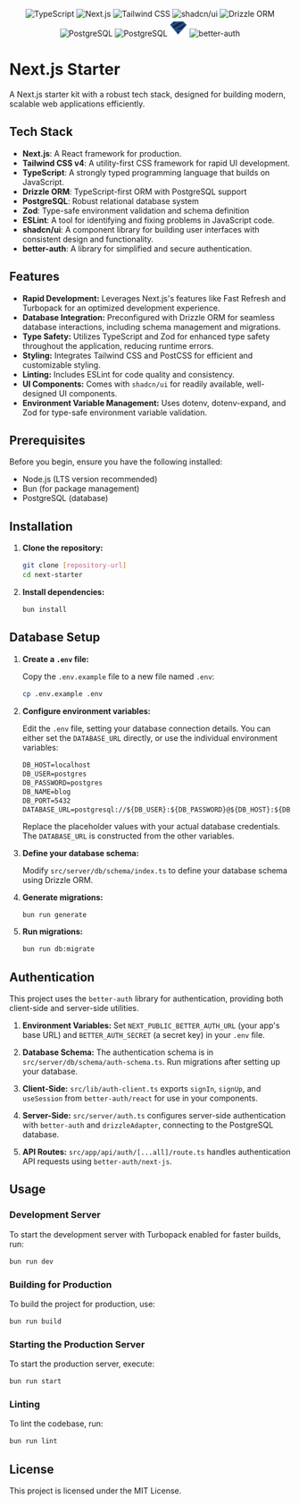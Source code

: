 <p align="center">
  <img src="https://www.typescriptlang.org/icons/icon-48x48.png" alt="TypeScript" width="32" height="32" />
  <img src="https://avatars.githubusercontent.com/u/126103961?s=200&v=4" alt="Next.js" width="32" height="32" />
  <img src="https://avatars.githubusercontent.com/u/67109815?s=200&v=4" alt="Tailwind CSS" width="32" height="32" />
  <img src="https://avatars.githubusercontent.com/u/139895814?s=200&v=4" alt="shadcn/ui" width="32" height="32" />
  <img src="https://avatars.githubusercontent.com/u/108468352?v=4" alt="Drizzle ORM" width="32" height="32" />
  <img src="https://www.postgresql.org/favicon.ico" alt="PostgreSQL" width="32" height="32" />
  <img src="https://turbo.build/images/docs/pack/turbopack-hero-logo-dark.svg" alt="PostgreSQL" width="32" height="32" />
  <img src="https://raw.githubusercontent.com/colinhacks/zod/refs/heads/main/logo.svg" alt="Zod" width="32" height="32" />
  <img src="https://avatars.githubusercontent.com/u/163827765?s=200&v=4" alt="better-auth" width="32" height="32" />
</p>

# Next.js Starter

A Next.js starter kit with a robust tech stack, designed for building modern, scalable web applications efficiently.

## Tech Stack

- **Next.js**: A React framework for production.
- **Tailwind CSS v4**: A utility-first CSS framework for rapid UI development.
- **TypeScript**: A strongly typed programming language that builds on JavaScript.
- **Drizzle ORM**: TypeScript-first ORM with PostgreSQL support
- **PostgreSQL**: Robust relational database system
- **Zod**: Type-safe environment validation and schema definition
- **ESLint**: A tool for identifying and fixing problems in JavaScript code.
- **shadcn/ui**: A component library for building user interfaces with consistent design and functionality.
- **better-auth**: A library for simplified and secure authentication.

## Features

- **Rapid Development:** Leverages Next.js's features like Fast Refresh and Turbopack for an optimized development experience.
- **Database Integration:** Preconfigured with Drizzle ORM for seamless database interactions, including schema management and migrations.
- **Type Safety:** Utilizes TypeScript and Zod for enhanced type safety throughout the application, reducing runtime errors.
- **Styling:** Integrates Tailwind CSS and PostCSS for efficient and customizable styling.
- **Linting:** Includes ESLint for code quality and consistency.
- **UI Components:** Comes with `shadcn/ui` for readily available, well-designed UI components.
- **Environment Variable Management:** Uses dotenv, dotenv-expand, and Zod for type-safe environment variable validation.

## Prerequisites

Before you begin, ensure you have the following installed:

- Node.js (LTS version recommended)
- Bun (for package management)
- PostgreSQL (database)

## Installation

1.  **Clone the repository:**

    ```bash
    git clone [repository-url]
    cd next-starter
    ```

2.  **Install dependencies:**

    ```bash
    bun install
    ```

## Database Setup

1.  **Create a `.env` file:**

    Copy the `.env.example` file to a new file named `.env`:

    ```bash
    cp .env.example .env
    ```

2.  **Configure environment variables:**

    Edit the `.env` file, setting your database connection details. You can either set the `DATABASE_URL` directly, or use the individual environment variables:

    ```
    DB_HOST=localhost
    DB_USER=postgres
    DB_PASSWORD=postgres
    DB_NAME=blog
    DB_PORT=5432
    DATABASE_URL=postgresql://${DB_USER}:${DB_PASSWORD}@${DB_HOST}:${DB_PORT}/${DB_NAME}
    ```

    Replace the placeholder values with your actual database credentials. The `DATABASE_URL` is constructed from the other variables.

3.  **Define your database schema:**

    Modify `src/server/db/schema/index.ts` to define your database schema using Drizzle ORM.

4.  **Generate migrations:**

    ```bash
    bun run generate
    ```

5.  **Run migrations:**

    ```bash
    bun run db:migrate
    ```

## Authentication

This project uses the `better-auth` library for authentication, providing both client-side and server-side utilities.

1.  **Environment Variables:** Set `NEXT_PUBLIC_BETTER_AUTH_URL` (your app's base URL) and `BETTER_AUTH_SECRET` (a secret key) in your `.env` file.

2.  **Database Schema:** The authentication schema is in `src/server/db/schema/auth-schema.ts`. Run migrations after setting up your database.

3.  **Client-Side:** `src/lib/auth-client.ts` exports `signIn`, `signUp`, and `useSession` from `better-auth/react` for use in your components.

4.  **Server-Side:** `src/server/auth.ts` configures server-side authentication with `better-auth` and `drizzleAdapter`, connecting to the PostgreSQL database.

5.  **API Routes:** `src/app/api/auth/[...all]/route.ts` handles authentication API requests using `better-auth/next-js`.

## Usage

### Development Server

To start the development server with Turbopack enabled for faster builds, run:

```bash
bun run dev
```

### Building for Production

To build the project for production, use:

```bash
bun run build
```

### Starting the Production Server

To start the production server, execute:

```bash
bun run start
```

### Linting

To lint the codebase, run:

```bash
bun run lint
```

## License

This project is licensed under the MIT License.
